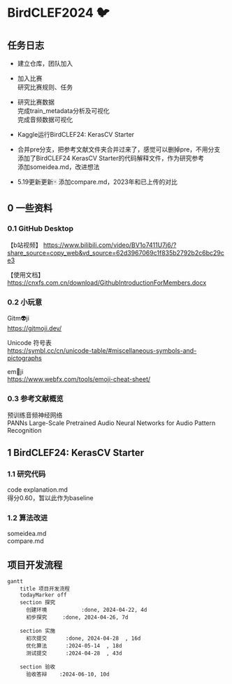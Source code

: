 # BirdCLEF2024 🐦
## 任务日志  

* 建立仓库，团队加入

* 加入比赛  
  研究比赛规则、任务

* 研究比赛数据  
  完成train_metadata分析及可视化  
  完成音频数据可视化

* Kaggle运行BirdCLEF24: KerasCV Starter

* 合并pre分支，把参考文献文件夹合并过来了，感觉可以删掉pre，不用分支  
  添加了BirdCLEF24 KerasCV Starter的代码解释文件，作为研究参考  
  添加someidea.md，改进想法

* 5.19更新更新🀄
  添加compare.md，2023年和已上传的对比

## 0 一些资料
### 0.1  GitHub Desktop

【b站视频】 https://www.bilibili.com/video/BV1o7411U7j6/?share_source=copy_web&vd_source=62d3967069c1f835b2792b2c6bc29ce3

【使用文档】https://cnxfs.com.cn/download/GithubIntroductionForMembers.docx

### 0.2  小玩意  
Gitm👽️ji  
https://gitmoji.dev/

Unicode 符号表  
https://symbl.cc/cn/unicode-table/#miscellaneous-symbols-and-pictographs

em🙂ji  
https://www.webfx.com/tools/emoji-cheat-sheet/

### 0.3 参考文献概览

预训练音频神经网络  
PANNs Large-Scale Pretrained Audio Neural Networks for Audio Pattern Recognition

## 1 BirdCLEF24: KerasCV Starter
### 1.1 研究代码
code explanation.md  
得分0.60，暂以此作为baseline

### 1.2 算法改进
someidea.md  
compare.md

## 项目开发流程
```mermaid
gantt
    title 项目开发流程
    todayMarker off
    section 探究
      创建环境           :done, 2024-04-22, 4d
      初步探究     :done, 2024-04-26, 7d
   
    section 实施
      初次提交      :done, 2024-04-28  , 16d
      优化算法      :2024-05-14  , 18d
      测试提交      :2024-04-28  , 43d

    section 验收
      验收答辩    :2024-06-10, 10d
```

